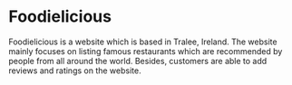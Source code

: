 # Foodielicious

Foodielicious is a website which is based in Tralee, Ireland.  The website mainly focuses on listing famous restaurants which are recommended by people from all around the world. Besides, customers are able to add reviews and ratings on the website.
